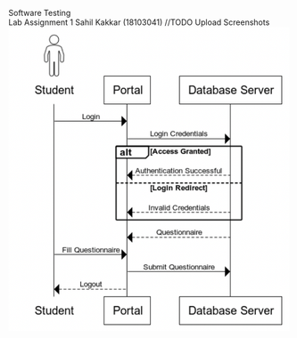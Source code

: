 Software Testing
<br>
Lab Assignment 1
Sahil Kakkar (18103041)
//TODO
Upload Screenshots
![Sequence Diagram](https://github.com/saahil4real/Software_Testing-18103041/blob/main/Lab_Assignment_1/Sequence_Diagram_student.png "Sequence Diagram")
<img src="" hei>
